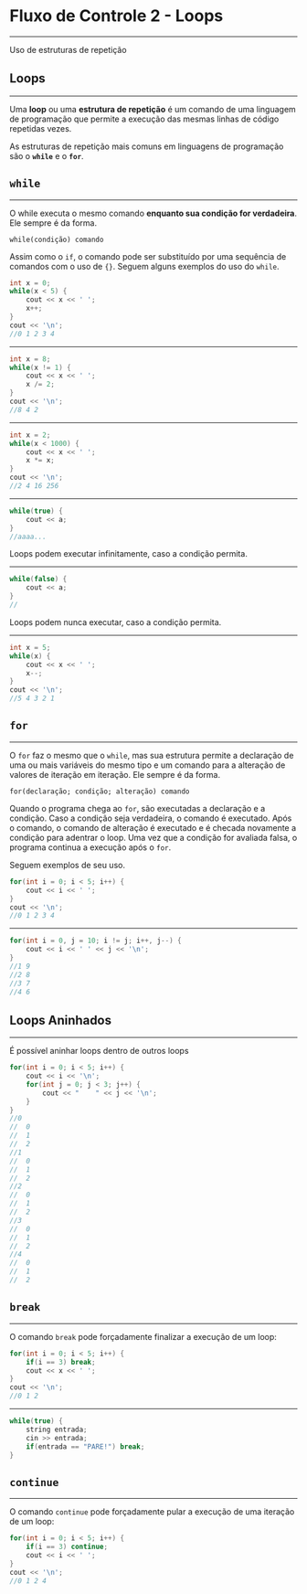 # Fluxo de Controle 2 - Loops
---
Uso de estruturas de repetição

## Loops
---
Uma **loop** ou uma **estrutura de repetição** é um comando de uma linguagem de programação que permite a execução das mesmas linhas de código repetidas vezes.

As estruturas de repetição mais comuns em linguagens de programação são o **`while`** e o **`for`**.

## `while`
---
O while executa o mesmo comando **enquanto sua condição for verdadeira**. Ele sempre é da forma.

`while(condição) comando`

Assim como o `if`, o comando pode ser substituído por uma sequência de comandos com o uso de `{}`. Seguem alguns exemplos do uso do `while`.
```cpp
int x = 0;
while(x < 5) {
	cout << x << ' ';
	x++;
}
cout << '\n';
//0 1 2 3 4
```
---
```cpp
int x = 8;
while(x != 1) {
	cout << x << ' ';
	x /= 2;
}
cout << '\n';
//8 4 2
```
---
```cpp
int x = 2;
while(x < 1000) {
	cout << x << ' ';
	x *= x;
}
cout << '\n';
//2 4 16 256
```
---
```cpp
while(true) {
	cout << a;
}
//aaaa...
```
Loops podem executar infinitamente, caso a condição permita.

---
```cpp
while(false) {
	cout << a;
}
//
```
Loops podem nunca executar, caso a condição permita.

---

```cpp
int x = 5;
while(x) {
	cout << x << ' ';
	x--;
}
cout << '\n';
//5 4 3 2 1
```

## `for`
---
O `for` faz o mesmo que o `while`, mas sua estrutura permite a declaração de uma ou mais variáveis do mesmo tipo e um comando para a alteração de valores de iteração em iteração. Ele sempre é da forma.

`for(declaração; condição; alteração) comando`

Quando o programa chega ao `for`, são executadas a declaração e a condição. Caso a condição seja verdadeira, o comando é executado. Após o comando, o comando de alteração é executado e é checada novamente a condição para adentrar o loop. Uma vez que a condição for avaliada falsa, o programa continua a execução após o `for`.

Seguem exemplos de seu uso.

```cpp
for(int i = 0; i < 5; i++) {
	cout << i << ' ';
}
cout << '\n';
//0 1 2 3 4
```
---
```cpp
for(int i = 0, j = 10; i != j; i++, j--) {
	cout << i << ' ' << j << '\n';
}
//1 9
//2 8
//3 7
//4 6
```

## Loops Aninhados
---
É possível aninhar loops dentro de outros loops

```cpp
for(int i = 0; i < 5; i++) {
	cout << i << '\n';
	for(int j = 0; j < 3; j++) {
		cout << "    " << j << '\n';
	}
}
//0
//  0
//  1
//  2
//1
//  0
//  1
//  2
//2
//  0
//  1
//  2
//3
//  0
//  1
//  2
//4
//  0
//  1
//  2
```

## `break`
---
O comando `break` pode forçadamente finalizar a execução de um loop:

```cpp
for(int i = 0; i < 5; i++) {
	if(i == 3) break;
	cout << x << ' ';
}
cout << '\n';
//0 1 2
```
---
```cpp
while(true) {
	string entrada;
	cin >> entrada;
	if(entrada == "PARE!") break;
}
```

## `continue`
---
O comando `continue` pode forçadamente pular a execução de uma iteração de um loop:

```cpp
for(int i = 0; i < 5; i++) {
	if(i == 3) continue;
	cout << i << ' ';
}
cout << '\n';
//0 1 2 4
```